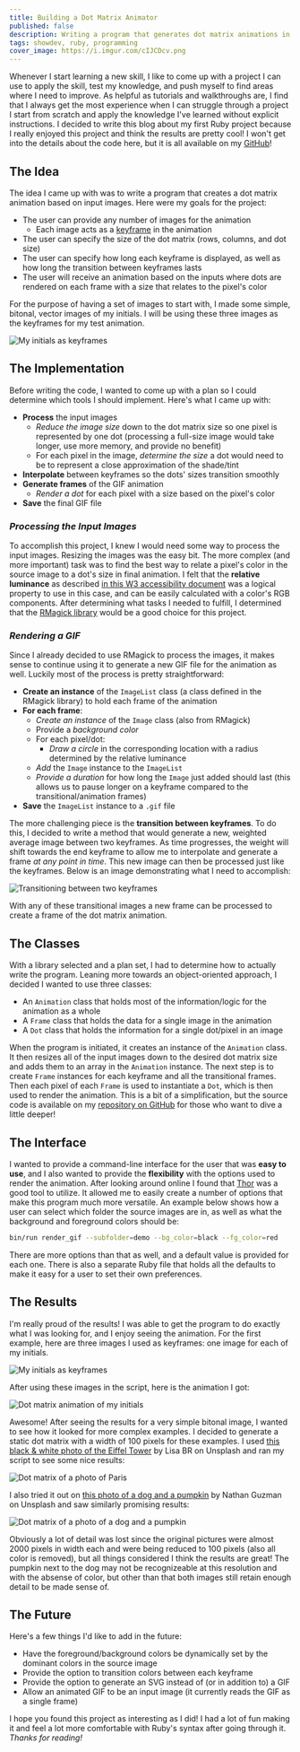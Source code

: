 ```yaml
---
title: Building a Dot Matrix Animator
published: false
description: Writing a program that generates dot matrix animations in Ruby.
tags: showdev, ruby, programming
cover_image: https://i.imgur.com/cIJCDcv.png
---
```


Whenever I start learning a new skill, I like to come up with a project I can use to apply the skill, test my knowledge, and push myself to find areas where I need to improve. As helpful as tutorials and walkthroughs are, I find that I always get the most experience when I can struggle through a project I start from scratch and apply the knowledge I've learned without explicit instructions. I decided to write this blog about my first Ruby project because I really enjoyed this project and think the results are pretty cool! I won't get into the details about the code here, but it is all available on my [GitHub](https://github.com/fitzgeraldkd/dot-matrix)!

## The Idea

The idea I came up with was to write a program that creates a dot matrix animation based on input images. Here were my goals for the project:

- The user can provide any number of images for the animation
    - Each image acts as a [keyframe](https://en.wikipedia.org/wiki/Key_frame) in the animation
- The user can specify the size of the dot matrix (rows, columns, and dot size)
- The user can specify how long each keyframe is displayed, as well as how long the transition between keyframes lasts
- The user will receive an animation based on the inputs where dots are rendered on each frame with a size that relates to the pixel's color

For the purpose of having a set of images to start with, I made some simple, bitonal, vector images of my initials. I will be using these three images as the keyframes for my test animation.

![My initials as keyframes](https://i.imgur.com/6WDhHC0.png)

## The Implementation

Before writing the code, I wanted to come up with a plan so I could determine which tools I should implement. Here's what I came up with:

- **Process** the input images
    - *Reduce the image size* down to the dot matrix size so one pixel is represented by one dot (processing a full-size image would take longer, use more memory, and provide no benefit)
    - For each pixel in the image, *determine the size* a dot would need to be to represent a close approximation of the shade/tint
- **Interpolate** between keyframes so the dots' sizes transition smoothly
-  **Generate frames** of the GIF animation
    - *Render a dot* for each pixel with a size based on the pixel's color
- **Save** the final GIF file

### *Processing the Input Images*

To accomplish this project, I knew I would need some way to process the input images. Resizing the images was the easy bit. The more complex (and more important) task was to find the best way to relate a pixel's color in the source image to a dot's size in final animation. I felt that the **relative luminance** as described [in this W3 accessibility document](https://www.w3.org/TR/WCAG/#dfn-relative-luminance) was a logical property to use in this case, and can be easily calculated with a color's RGB components. After determining what tasks I needed to fulfill, I determined that the [RMagick library](https://rmagick.github.io/) would be a good choice for this project.

### *Rendering a GIF*

Since I already decided to use RMagick to process the images, it makes sense to continue using it to generate a new GIF file for the animation as well. Luckily most of the process is pretty straightforward:

- **Create an instance** of the `ImageList` class (a class defined in the RMagick library) to hold each frame of the animation
- **For each frame**:
    - *Create an instance* of the `Image` class (also from RMagick)
    - Provide a *background color*
    - For each pixel/dot:
        - *Draw a circle* in the corresponding location with a radius determined by the relative luminance
    - *Add* the `Image` instance to the `ImageList`
    - *Provide a duration* for how long the `Image` just added should last (this allows us to pause longer on a keyframe compared to the transitional/animation frames)
- **Save** the `ImageList` instance to a `.gif` file

The more challenging piece is the **transition between keyframes**. To do this, I decided to write a method that would generate a new, weighted average image between two keyframes. As time progresses, the weight will shift towards the end keyframe to allow me to interpolate and generate a frame *at any point in time*. This new image can then be processed just like the keyframes. Below is an image demonstrating what I need to accomplish:

![Transitioning between two keyframes](https://i.imgur.com/905DSal.png)

With any of these transitional images a new frame can be processed to create a frame of the dot matrix animation.

## The Classes

With a library selected and a plan set, I had to determine how to actually write the program. Leaning more towards an object-oriented approach, I decided I wanted to use three classes:

- An `Animation` class that holds most of the information/logic for the animation as a whole
- A `Frame` class that holds the data for a single image in the animation
- A `Dot` class that holds the information for a single dot/pixel in an image

When the program is initiated, it creates an instance of the `Animation` class. It then resizes all of the input images down to the desired dot matrix size and adds them to an array in the `Animation` instance. The next step is to create `Frame` instances for each keyframe and all the transitional frames. Then each pixel of each `Frame` is used to instantiate a `Dot`, which is then used to render the animation. This is a bit of a simplification, but the source code is available on my [repository on GitHub](https://github.com/fitzgeraldkd/dot-matrix) for those who want to dive a little deeper!

## The Interface

I wanted to provide a command-line interface for the user that was **easy to use**, and I also wanted to provide the **flexibility** with the options used to render the animation. After looking around online I found that [Thor](https://github.com/rails/thor) was a good tool to utilize. It allowed me to easily create a number of options that make this program much more versatile. An example below shows how a user can select which folder the source images are in, as well as what the background and foreground colors should be:

```bash
bin/run render_gif --subfolder=demo --bg_color=black --fg_color=red
```

There are more options than that as well, and a default value is provided for each one. There is also a separate Ruby file that holds all the defaults to make it easy for a user to set their own preferences.

## The Results

I'm really proud of the results! I was able to get the program to do exactly what I was looking for, and I enjoy seeing the animation. For the first example, here are three images I used as keyframes: one image for each of my initials.

![My initials as keyframes](https://i.imgur.com/6WDhHC0.png)

After using these images in the script, here is the animation I got:

![Dot matrix animation of my initials](https://i.imgur.com/zEfihJk.gif)

Awesome! After seeing the results for a very simple bitonal image, I wanted to see how it looked for more complex examples. I decided to generate a static dot matrix with a width of 100 pixels for these examples. I used [this black & white photo of the Eiffel Tower](https://unsplash.com/photos/MGDIKg9Bw5U) by Lisa BR on Unsplash and ran my script to see some nice results: 

![Dot matrix of a photo of Paris](https://i.imgur.com/mV3w35E.png)

I also tried it out on [this photo of a dog and a pumpkin](https://unsplash.com/photos/3v9CFkIKw_c) by Nathan Guzman on Unsplash and saw similarly promising results:

![Dot matrix of a photo of a dog and a pumpkin](https://i.imgur.com/HrvseLH.png)

Obviously a lot of detail was lost since the original pictures were almost 2000 pixels in width each and were being reduced to 100 pixels (also all color is removed), but all things considered I think the results are great! The pumpkin next to the dog may not be recognizeable at this resolution and with the absense of color, but other than that both images still retain enough detail to be made sense of.

## The Future

Here's a few things I'd like to add in the future:

- Have the foreground/background colors be dynamically set by the dominant colors in the source image
- Provide the option to transition colors between each keyframe
- Provide the option to generate an SVG instead of (or in addition to) a GIF
- Allow an animated GIF to be an input image (it currently reads the GIF as a single frame)

I hope you found this project as interesting as I did! I had a lot of fun making it and feel a lot more comfortable with Ruby's syntax after going through it. *Thanks for reading!*